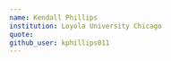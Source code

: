 ```yaml
---
name: Kendall Phillips
institution: Loyola University Chicago
quote: 
github_user: kphillips011
---
```

